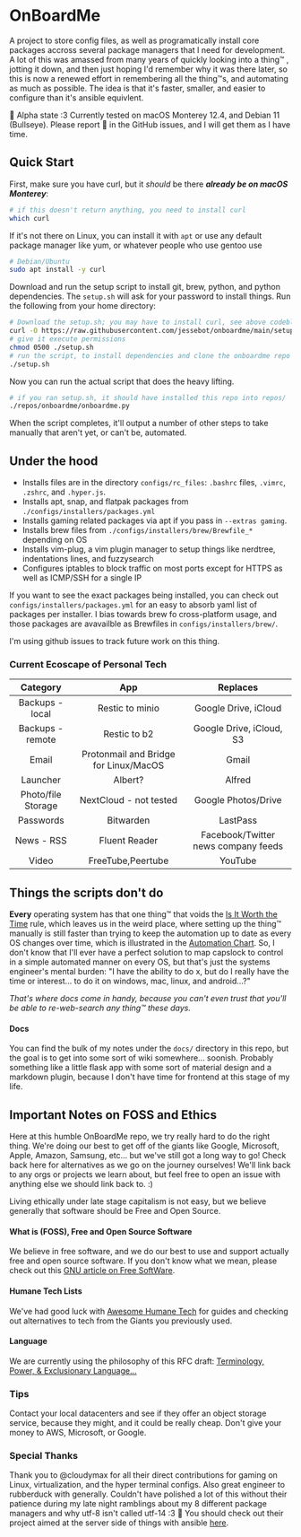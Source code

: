 # OnBoardMe
A project to store config files, as well as programatically install core packages accross several package managers that I need for development. A lot of this was amassed from many years of quickly looking into a thing™️ , jotting it down, and then just hoping I'd remember why it was there later, so this is now a renewed effort in remembering all the thing™️s, and automating as much as possible. The idea is that it's faster, smaller, and easier to configure than it's ansible equivlent.

🚧 Alpha state :3 Currently tested on macOS Monterey 12.4, and Debian 11 (Bullseye).
Please report 🐛 in the GitHub issues, and I will get them as I have time.

## Quick Start
First, make sure you have curl, but it *should* be there ***already be on macOS Monterey***:
```bash
# if this doesn't return anything, you need to install curl
which curl
```
If it's not there on Linux, you can install it with `apt` or use any default package manager like yum, or whatever people who use gentoo use
```bash
# Debian/Ubuntu
sudo apt install -y curl
```
Download and run the setup script to install git, brew, python, and python dependencies. The `setup.sh` will ask for your password to install things. Run the following from your home directory:
```bash
# Download the setup.sh; you may have to install curl, see above codeblock
curl -O https://raw.githubusercontent.com/jessebot/onboardme/main/setup.sh
# give it execute permissions
chmod 0500 ./setup.sh
# run the script, to install dependencies and clone the onboardme repo
./setup.sh
```

Now you can run the actual script that does the heavy lifting.
```bash
# if you ran setup.sh, it should have installed this repo into repos/
./repos/onboardme/onboardme.py
```

When the script completes, it'll output a number of other steps to take manually that aren't yet, or can't be, automated.

## Under the hood
- Installs files are in the directory `configs/rc_files`: `.bashrc` files, `.vimrc`, `.zshrc`, and `.hyper.js`.
- Installs apt, snap, and flatpak packages from `./configs/installers/packages.yml`
- Installs gaming related packages via apt if you pass in `--extras gaming`.
- Installs brew files from `./configs/installers/brew/Brewfile_*` depending on OS
- Installs vim-plug, a vim plugin manager to setup things like nerdtree, indentations lines, and fuzzysearch
- Configures iptables to block traffic on most ports except for HTTPS as well as ICMP/SSH for a single IP

If you want to see the exact packages being installed, you can check out `configs/installers/packages.yml` for an easy to absorb yaml list of packages per installer. I bias towards brew fo cross-platform usage, and those packages are avavailble as Brewfiles in `configs/installers/brew/`.

I'm using github issues to track future work on this thing.

### Current Ecoscape of Personal Tech

Category | App | Replaces
:---:|:---:|:---:
|Backups - local|Restic to minio|Google Drive, iCloud|
|Backups - remote |Restic to b2|Google Drive, iCloud, S3|
|Email|Protonmail and Bridge for Linux/MacOS|Gmail|
|Launcher|Albert?|Alfred|
|Photo/file Storage|NextCloud - not tested|Google Photos/Drive|
|Passwords|Bitwarden|LastPass|
|News - RSS|Fluent Reader|Facebook/Twitter news company feeds|
|Video|FreeTube,Peertube|YouTube|

## Things the scripts don't do
**Every** operating system has that one thing™️ that voids the [Is It Worth the Time](https://xkcd.com/1205/) rule, which leaves us in the weird place, where setting up the thing™️ manually is still faster than trying to keep the automation up to date as every OS changes over time, which is illustrated in the [Automation Chart](https://xkcd.com/1319/). So, I don't know that I'll ever have a perfect solution to map capslock to control in a simple automated manner on every OS, but that's just the systems engineer's mental burden: "I have the ability to do x, but do I really have the time or interest... to do it on windows, mac, linux, and android...?"

*That's where docs come in handy, because you can't even trust that you'll be able to re-web-search any thing™️ these days.*

#### Docs
You can find the bulk of my notes under the `docs/` directory in this repo, but the goal is to get into some sort of wiki somewhere... soonish. Probably something like a little flask app with some sort of material design and a markdown plugin, because I don't have time for frontend at this stage of my life.

## Important Notes on FOSS and Ethics
Here at this humble OnBoardMe repo, we try really hard to do the right thing. We're doing our best to get off of the giants like Google, Microsoft, Apple, Amazon, Samsung, etc... but we've still got a long way to go! Check back here for alternatives as we go on the journey ourselves! We'll link back to any orgs or projects we learn about, but feel free to open an issue with anything else we should link back to. :)

  Living ethically under late stage capitalism is not easy, but we believe generally that software should be Free and Open Source.

#### What is (FOSS), Free and Open Source Software
We believe in free software, and we do our best to use and support actually free and open source software. If you don't know what we mean, please check out this [GNU article on Free SoftWare](https://www.gnu.org/philosophy/free-sw.en.html).

#### Humane Tech Lists
We've had good luck with [Awesome Humane Tech](https://github.com/humanetech-community/awesome-humane-tech) for guides and checking out alternatives to tech from the Giants you previously used.

#### Language
We are currently using the philosophy of this RFC draft:
[Terminology, Power, & Exclusionary Language...](https://datatracker.ietf.org/doc/html/draft-knodel-terminology-09)

### Tips
Contact your local datacenters and see if they offer an object storage service, because they might, and it could be really cheap. Don't give your money to AWS, Microsoft, or Google.

### Special Thanks
Thank you to @cloudymax for all their direct contributions for gaming on Linux, virtualization, and the hyper terminal configs. Also great engineer to rubberduck with generally. Couldn't have polished a lot of this without their patience during my late night ramblings about my 8 different package managers and why utf-8 isn't called utf-14 :3 :blue_heart: You should check out their project aimed at the server side of things with ansible [here](https://github.com/cloudymax/public-infra).
